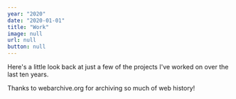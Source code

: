 ```yaml
---
year: "2020"
date: "2020-01-01"
title: "Work"
image: null
url: null
button: null
---
```


Here's a little look back at just a few of the projects I've worked on over the last ten years.

Thanks to webarchive.org for archiving so much of web history!
